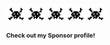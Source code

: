 ![image](https://github.com/about14sheep/about14sheep/blob/master/hack_icon.gif)![image](https://github.com/about14sheep/about14sheep/blob/master/hack_icon.gif)![image](https://github.com/about14sheep/about14sheep/blob/master/hack_icon.gif)![image](https://github.com/about14sheep/about14sheep/blob/master/hack_icon.gif)![image](https://github.com/about14sheep/about14sheep/blob/master/hack_icon.gif)


### Check out my Sponsor profile!

<!--
**about14sheep/about14sheep** is a ✨ _special_ ✨ repository because its `README.md` (this file) appears on your GitHub profile.

Here are some ideas to get you started:
- 🔭 I’m currently working on ...
- 🌱 I’m currently learning ...
- 👯 I’m looking to collaborate on ...
- 🤔 I’m looking for help with ...
- 💬 Ask me about ...
- 📫 How to reach me: ...
- 😄 Pronouns: ...
- ⚡ Fun fact: ...
-->

